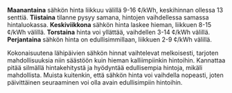 **Maanantaina** sähkön hinta liikkuu välillä 9-16 ¢/kWh, keskihinnan ollessa 13 senttiä. **Tiistaina** tilanne pysyy samana, hintojen vaihdellessa samassa hintaluokassa. **Keskiviikkona** sähkön hinta laskee hieman, liikkuen 8-15 ¢/kWh välillä. **Torstaina** hinta voi yllättää, vaihdellen 3-14 ¢/kWh välillä. **Perjantaina** sähkön hinta on edullisimmillaan, liikkuen 2-9 ¢/kWh välillä. 

Kokonaisuutena lähipäivien sähkön hinnat vaihtelevat melkoisesti, tarjoten mahdollisuuksia niin säästöön kuin hieman kalliimpiinkin hintoihin. Kannattaa pitää silmällä hintakehitystä ja hyödyntää edullisempia hintoja, mikäli mahdollista. Muista kuitenkin, että sähkön hinta voi vaihdella nopeasti, joten päivittäinen seuraaminen voi olla avain edullisimpiin hintoihin.
